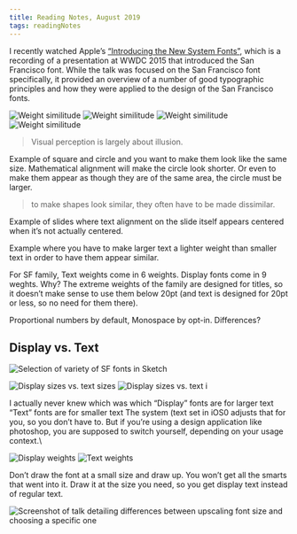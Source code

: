 ```yaml
---
title: Reading Notes, August 2019
tags: readingNotes
---
```


I recently watched Apple’s [“Introducing the New System Fonts”](https://developer.apple.com/videos/play/wwdc2015/804/), which is a recording of a presentation at WWDC 2015 that introduced the San Francisco font. While the talk was focused on the San Francisco font specifically, it provided an overview of a number of good typographic principles and how they were applied to the design of the San Francisco fonts. 

![Weight similitude]({{site.imageurl}}/2019/sf-weight-similitude.png)
![Weight similitude]({{site.imageurl}}/2019/sf-dissimilar.gif)
![Weight similitude]({{site.imageurl}}/2019/sf-monospace-vs-proportional-numbers.gif)
![Weight similitude]({{site.imageurl}}/2019/sf-proportional-numbers-for-static-labels.gif)


> Visual perception is largely about illusion.

Example of square and circle and you want to make them look like the same size. Mathematical alignment will make the circle look shorter. Or even to make them appear as though they are of the same area, the circle must be larger.

> to make shapes look similar, they often have to be made dissimilar. 

Example of slides where text alignment on the slide itself appears centered when it’s not actually centered.

Example where you have to make larger text a lighter weight than smaller text in order to have them appear similar.



For SF family, Text weights come in 6 weights. Display fonts come in 9 weghts. Why? The extreme weights of the family are designed for titles, so it doesn’t make sense to use them below 20pt (and text is designed for 20pt or less, so no need for them there).

Proportional numbers by default, Monospace by opt-in. Differences?

## Display vs. Text 

![Selection of variety of SF fonts in Sketch]({{site.imageurl}}/2019/sf-font-selection.png)


![Display sizes vs. text sizes]({{site.imageurl}}/2019/sf-display-vs-text.png)
![Display sizes vs. text i]({{site.imageurl}}/2019/sf-display-vs-text-i.png)

I actually never knew which was which
“Display” fonts are for larger text
“Text” fonts are for smaller text
The system (text set in iOS0 adjusts that for you, so you don’t have to. But if you’re using a design application like photoshop, you are supposed to switch yourself, depending on your usage context.\

![Display weights]({{site.imageurl}}/2019/sf-display-weights.png)
![Text weights]({{site.imageurl}}/2019/sf-text-weights.png)

Don’t draw the font at a small size and draw up. You won’t get all the smarts that went into it. Draw it at the size you need, so you get display text instead of regular text.

![Screenshot of talk detailing differences between upscaling font size and choosing a specific one]({{site.imageurl}}/2019/sf-point-sizes.png)
